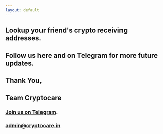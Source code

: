 ```yaml
---
layout: default
---
```




 ## [](#header-2)  Lookup your friend's crypto receiving addresses.

## [](#header-2) Follow us here and on Telegram for more future updates.


## [](#header-2) Thank You,

## [](#header-2) Team Cryptocare


### [](#header-3) [Join us on Telegram](https://t.me/joinchat/FeUDaUUgIpYgt3EcyY5UOQ).

### [](#header-3) admin@cryptocare.in
